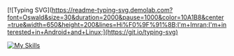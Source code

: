 [![Typing SVG](https://readme-typing-svg.demolab.com?font=Oswald&size=30&duration=2000&pause=1000&color=10A1B8&center=true&width=650&height=200&lines=Hi%F0%9F%91%8B;I'm+Imran;I'm+interested+in+Android+and+Linux;](https://git.io/typing-svg)


[![My Skills](https://skillicons.dev/icons?i=js,html,css,bash,discord,bots,firebase,flutter,git,github,godot,linux,py,qt,vscode)](https://skillicons.dev)

<!---
IJoseph23/IJoseph23 is a ✨ special ✨ repository because its `README.md` (this file) appears on your GitHub profile.
You can click the Preview link to take a look at your changes.
--->
